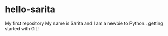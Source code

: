 # hello-sarita
My first repository
My name is Sarita and I am a newbie to Python.. getting started with Git!
